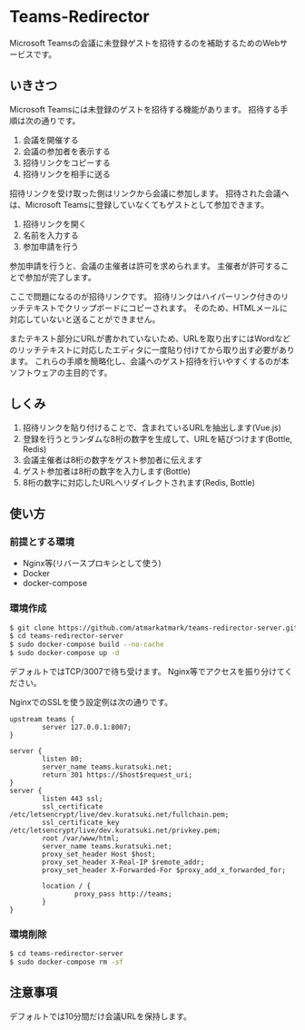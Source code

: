 # Teams-Redirector

Microsoft Teamsの会議に未登録ゲストを招待するのを補助するためのWebサービスです。

## いきさつ

Microsoft Teamsには未登録のゲストを招待する機能があります。
招待する手順は次の通りです。

1. 会議を開催する
1. 会議の参加者を表示する
1. 招待リンクをコピーする
1. 招待リンクを相手に送る

招待リンクを受け取った側はリンクから会議に参加します。
招待された会議へは、Microsoft Teamsに登録していなくてもゲストとして参加できます。

1. 招待リンクを開く
1. 名前を入力する
1. 参加申請を行う

参加申請を行うと、会議の主催者は許可を求められます。
主催者が許可することで参加が完了します。

ここで問題になるのが招待リンクです。
招待リンクはハイパーリンク付きのリッチテキストでクリップボードにコピーされます。
そのため、HTMLメールに対応していないと送ることができません。

またテキスト部分にURLが書かれていないため、URLを取り出すにはWordなどのリッチテキストに対応したエディタに一度貼り付けてから取り出す必要があります。
これらの手順を簡略化し、会議へのゲスト招待を行いやすくするのが本ソフトウェアの主目的です。

## しくみ

1. 招待リンクを貼り付けることで、含まれているURLを抽出します(Vue.js)
1. 登録を行うとランダムな8桁の数字を生成して、URLを結びつけます(Bottle, Redis)
1. 会議主催者は8桁の数字をゲスト参加者に伝えます
1. ゲスト参加者は8桁の数字を入力します(Bottle)
1. 8桁の数字に対応したURLへリダイレクトされます(Redis, Bottle)

## 使い方

### 前提とする環境

* Nginx等(リバースプロキシとして使う)
* Docker
* docker-compose

### 環境作成

```bash
$ git clone https://github.com/atmarkatmark/teams-redirector-server.git
$ cd teams-redirector-server
$ sudo docker-compose build --no-cache
$ sudo docker-compose up -d
```

デフォルトではTCP/3007で待ち受けます。
Nginx等でアクセスを振り分けてください。

NginxでのSSLを使う設定例は次の通りです。

```
upstream teams {
        server 127.0.0.1:8007;
}

server {
        listen 80;
        server_name teams.kuratsuki.net;
        return 301 https://$host$request_uri;
}
server {
        listen 443 ssl;
        ssl_certificate     /etc/letsencrypt/live/dev.kuratsuki.net/fullchain.pem;
        ssl_certificate_key /etc/letsencrypt/live/dev.kuratsuki.net/privkey.pem;
        root /var/www/html;
        server_name teams.kuratsuki.net;
        proxy_set_header Host $host;
        proxy_set_header X-Real-IP $remote_addr;
        proxy_set_header X-Forwarded-For $proxy_add_x_forwarded_for;

        location / {
                proxy_pass http://teams;
        }
}
```

### 環境削除

```bash
$ cd teams-redirector-server
$ sudo docker-compose rm -sf
```

## 注意事項

デフォルトでは10分間だけ会議URLを保持します。
